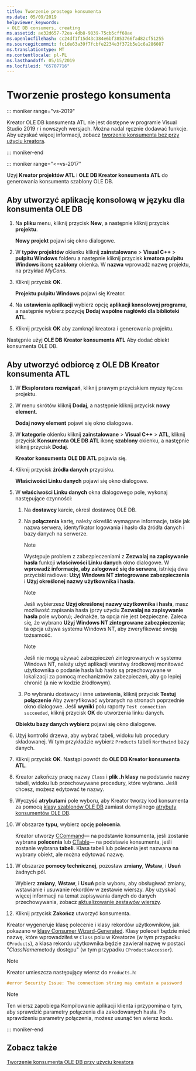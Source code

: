 ```yaml
---
title: Tworzenie prostego konsumenta
ms.date: 05/09/2019
helpviewer_keywords:
- OLE DB consumers, creating
ms.assetid: ae32d657-72ea-4db8-9839-75cb5cff68ae
ms.openlocfilehash: cc24df1f15d43c384e6bf3853766fad82cf51255
ms.sourcegitcommit: fc1de63a39f7fcbfe2234e3f372b5e1c6a286087
ms.translationtype: MT
ms.contentlocale: pl-PL
ms.lasthandoff: 05/15/2019
ms.locfileid: "65707716"
---
```

# <a name="creating-a-simple-consumer"></a>Tworzenie prostego konsumenta

::: moniker range="vs-2019"

Kreator OLE DB konsumenta ATL nie jest dostępne w programie Visual Studio 2019 r i nowszych wersjach. Można nadal ręcznie dodawać funkcje. Aby uzyskać więcej informacji, zobacz [tworzenie konsumenta bez przy użyciu kreatora](creating-a-consumer-without-using-a-wizard.md).

::: moniker-end

::: moniker range="<=vs-2017"

Użyj **Kreator projektów ATL** i **OLE DB Kreator konsumenta ATL** do generowania konsumenta szablony OLE DB.

## <a name="to-create-a-console-application-for-an-ole-db-consumer"></a>Aby utworzyć aplikację konsolową w języku dla konsumenta OLE DB

1. Na **pliku** menu, kliknij przycisk **New**, a następnie kliknij przycisk **projektu**.

   **Nowy projekt** pojawi się okno dialogowe.

1. W **typów projektów** okienku kliknij **zainstalowane** > **Visual C++** > **pulpitu Windows** folderu a następnie kliknij przycisk **kreatora pulpitu Windows** ikonę **szablony** okienka. W **nazwa** wprowadź nazwę projektu, na przykład *MyCons*.

1. Kliknij przycisk **OK**.

   **Projektu pulpitu Windows** pojawi się Kreator.

1. Na **ustawienia aplikacji** wybierz opcję **aplikacji konsolowej programu**, a następnie wybierz pozycję **Dodaj wspólne nagłówki dla biblioteki ATL**.

1. Kliknij przycisk **OK** aby zamknąć kreatora i generowania projektu.

Następnie użyj **OLE DB Kreator konsumenta ATL** Aby dodać obiekt konsumenta OLE DB.

## <a name="to-create-a-consumer-with-the-atl-ole-db-consumer-wizard"></a>Aby utworzyć odbiorcę z OLE DB Kreator konsumenta ATL

1. W **Eksploratora rozwiązań**, kliknij prawym przyciskiem myszy `MyCons` projektu.

1. W menu skrótów kliknij **Dodaj**, a następnie kliknij przycisk **nowy element**.

   **Dodaj nowy element** pojawi się okno dialogowe.

1. W **kategorie** okienku kliknij **zainstalowane** > **Visual C++**  > **ATL**, kliknij przycisk  **Konsumenta OLE DB ATL** ikonę **szablony** okienku, a następnie kliknij przycisk **Dodaj**.

   **Kreator konsumenta OLE DB ATL** pojawia się.

1. Kliknij przycisk **źródła danych** przycisku.

   **Właściwości Linku danych** pojawi się okno dialogowe.

1. W **właściwości Linku danych** okna dialogowego pole, wykonaj następujące czynności:

   1. Na **dostawcy** karcie, określ dostawcę OLE DB.

   1. Na **połączenia** kartę, należy określić wymagane informacje, takie jak nazwa serwera, identyfikator logowania i hasło dla źródła danych i bazy danych na serwerze.

      > [!NOTE]
      > Występuje problem z zabezpieczeniami z **Zezwalaj na zapisywanie hasła** funkcji **właściwości Linku danych** okno dialogowe. W **wprowadź informacje, aby zalogować się do serwera**, istnieją dwa przyciski radiowe: **Użyj Windows NT zintegrowane zabezpieczenia** i **Użyj określonej nazwy użytkownika i hasła**.

      > [!NOTE]
      > Jeśli wybierzesz **Użyj określonej nazwy użytkownika i hasła**, masz możliwość zapisania hasła (przy użyciu **Zezwalaj na zapisywanie hasła** pole wyboru); Jednakże, ta opcja nie jest bezpieczne. Zaleca się, że wybrano **Użyj Windows NT zintegrowane zabezpieczenia**; ta opcja używa systemu Windows NT, aby zweryfikować swoją tożsamość.

      > [!NOTE]
      > Jeśli nie mogą używać zabezpieczeń zintegrowanych w systemu Windows NT, należy użyć aplikacji warstwy środkowej monitować użytkownika o podanie hasła lub hasło są przechowywane w lokalizacji za pomocą mechanizmów zabezpieczeń, aby go lepiej chronić (a nie w kodzie źródłowym).

   1. Po wybraniu dostawcy i inne ustawienia, kliknij przycisk **Testuj połączenie** Aby zweryfikować wybranych na stronach poprzednie okno dialogowe. Jeśli **wyniki** polu raporty `Test connection succeeded`, kliknij przycisk **OK** do utworzenia linku danych.

   **Obiektu bazy danych wybierz** pojawi się okno dialogowe.

1. Użyj kontrolki drzewa, aby wybrać tabeli, widoku lub procedury składowanej. W tym przykładzie wybierz `Products` tabeli `Northwind` bazy danych.

1. Kliknij przycisk **OK**. Nastąpi powrót do **OLE DB Kreator konsumenta ATL**.

1. Kreator zakończy pracę nazwy `Class` i **plik .h klasy** na podstawie nazwy tabeli, widoku lub przechowywane procedury, które wybrano. Jeśli chcesz, możesz edytować te nazwy.

1. Wyczyść **atrybutami** pole wyboru, aby Kreator tworzy kod konsumenta za pomocą [klasy szablonów OLE DB](../../data/oledb/ole-db-consumer-templates-reference.md) zamiast domyślnego [atrybuty konsumentów OLE DB](../../windows/ole-db-consumer-attributes.md).

1. W obszarze **typu**, wybierz opcję **polecenia**.

   Kreator utworzy [CCommand](../../data/oledb/ccommand-class.md)— na podstawie konsumenta, jeśli zostanie wybrana **polecenia** lub [CTable](../../data/oledb/ctable-class.md)— na podstawie konsumenta, jeśli zostanie wybrana **tabeli**. Klasa tabeli lub polecenia jest nazwana na wybrany obiekt, ale można edytować nazwę.

1. W obszarze **pomocy technicznej**, pozostaw **zmiany**, **Wstaw**, i **Usuń** żadnych pól.

   Wybierz **zmiany**, **Wstaw**, i **Usuń** pola wyboru, aby obsługiwać zmiany, wstawianie i usuwanie rekordów w zestawie wierszy. Aby uzyskać więcej informacji na temat zapisywania danych do danych przechowywania, zobacz [aktualizowanie zestawów wierszy](../../data/oledb/updating-rowsets.md).

1. Kliknij przycisk **Zakończ** utworzyć konsumenta.

Kreator wygeneruje klasę polecenie i klasy rekordów użytkowników, jak pokazano w [klasy Consumer Wizard-Generated](../../data/oledb/consumer-wizard-generated-classes.md). Klasy poleceń będzie mieć nazwę, które wprowadziłeś w `Class` polu w Kreatorze (w tym przypadku `CProducts`), a klasa rekordu użytkownika będzie zawierał nazwę w postaci "*ClassName*metody dostępu" (w tym przypadku `CProductsAccessor`).

> [!NOTE]
> Kreator umieszcza następujący wiersz do `Products.h`:

```cpp
#error Security Issue: The connection string may contain a password
```

> [!NOTE]
> Ten wiersz zapobiega Kompilowanie aplikacji klienta i przypomina o tym, aby sprawdzić parametry połączenia dla zakodowanych hasła. Po sprawdzeniu parametry połączenia, możesz usunąć ten wiersz kodu.

::: moniker-end

## <a name="see-also"></a>Zobacz także

[Tworzenie konsumenta OLE DB przy użyciu kreatora](../../data/oledb/creating-an-ole-db-consumer-using-a-wizard.md)
